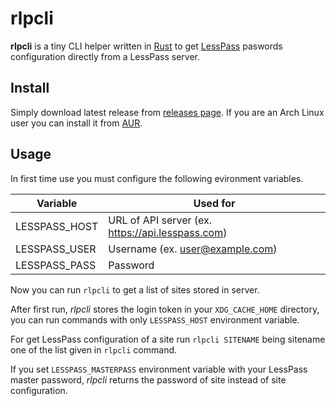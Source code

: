 # rlpcli

**rlpcli** is a tiny CLI helper written in [Rust][1] to get [LessPass][2]
paswords configuration directly from a LessPass server.

[1]: https://www.rust-lang.org/
[2]: https://lesspass.com/

## Install

Simply download latest release from [releases page][releases]. If you are an
Arch Linux user you can install it from [AUR][package].

[releases]: https://github.com/ogarcia/rlpcli/releases
[package]: https://aur.archlinux.org/packages/rlpcli

## Usage

In first time use you must configure the following evironment variables.

| Variable | Used for |
| --- | --- |
| LESSPASS_HOST | URL of API server (ex. https://api.lesspass.com) |
| LESSPASS_USER | Username (ex. user@example.com) |
| LESSPASS_PASS | Password |

Now you can run `rlpcli` to get a list of sites stored in server.

After first run, _rlpcli_ stores the login token in your `XDG_CACHE_HOME`
directory, you can run commands with only `LESSPASS_HOST` environment
variable.

For get LessPass configuration of a site run `rlpcli SITENAME` being
sitename one of the list given in `rlpcli` command.

If you set `LESSPASS_MASTERPASS` environment variable with your LessPass
master password, _rlpcli_ returns the password of site instead of site
configuration.
